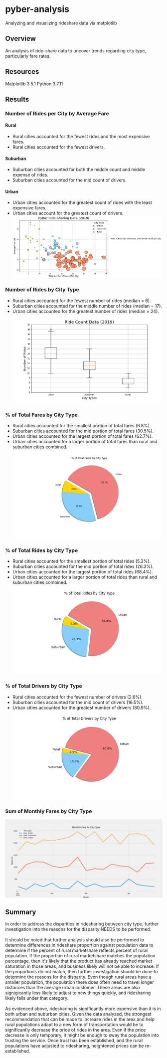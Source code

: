 # pyber-analysis
Analyzing and visualizing rideshare data via matplotlib

## Overview
An analysis of ride-share data to uncover trends regarding city type, particularly fare rates. 

## Resources
Matplotlib 3.5.1
Python 3.7.11

## Results
### Number of Rides per City by Average Fare
#### Rural
- Rural cities accounted for the fewest rides and the most expensive fares.
- Rural cities accounted for the fewest drivers. 
#### Suburban
- Suburban cities accounted for both the middle count and middle expense of rides. 
- Suburban cities accounted for the mid count of drivers. 
#### Urban
- Urban cities accounted for the greatest count of rides with the least expensive fares.
- Urban cities account for the greatest count of drivers. 
![Figure 1](analysis/Fig1.png)

### Number of Rides by City Type
- Rural cities accounted for the fewest number of rides (median = 6). 
- Suburban cities accounted for the middle number of rides (median = 17). 
- Urban cities accounted for the greatest number of rides (median = 24).
![Figure 2](analysis/Fig2.png)

### % of Total Fares by City Type
- Rural cities accounted for the smallest portion of total fares (6.8%). 
- Suburban cities accounted for the mid portion of total fares (30.5%). 
- Urban cities accounted for the largest portion of total fares (62.7%). 
- Urban cities accounted for a larger portion of total fares than rural and suburban cities combined. 
![Figure 5](analysis/Fig5.png)

### % of Total Rides by City Type
- Rural cities accounted for the smallest portion of total rides (5.3%).
- Suburban cities accounted for the mid portion of total rides (26.3%). 
- Urban cities accounted for the largest portion of total rides (68.4%). 
- Urban cities accounted for a larger portion of total rides than rural and suburban cities combined. 
![Figure 6](analysis/Fig6.png)

### % of Total Drivers by City Type
- Rural cities accounted for the fewest number of drivers (2.6%). 
- Suburban cities accounted for the mid count of drivers (16.5%). 
- Urban cities accounted for the greatest number of drivers (80.9%). 
![Figure 7](analysis/Fig7.png)

### Sum of Monthly Fares by City Type
![Figure 8](analysis/fig8.png)

## Summary


In order to address the disparities in ridesharing between city type, further investigation into the reasons for the disparity NEEDS to be performed. </br></br>
It should be noted that further analysis should also be performed to determine differences in rideshare proportion against population data to determine if the percent of rural marketshare reflects percent of rural population. 
If the proportion of rural marketshare matches the population percentage, then it's likely that the product has already reached market saturation in those areas, and business likely will not be able to increase. 
If the proportions do not match, then further investigation should be done to determine the reasons for the disparity. 
Even though rural areas have a smaller population, the population there does often need to travel longer distances than the average urban customer. 
These areas are also signigicantly less likely to adjust to new things quickly, and ridesharing likely falls under that category. </br></br>
As evidenced above, ridesharing is significantly more expensive than it is in both urban and suburban cities. 
Given the data analyzed, the strongest recommendation that can be made to increase rides in the area and help rural populations adapt to a new form of transportation would be to significantly decrease the price of rides in the area. 
Even if the price decrease is only temporary, it might be enough to sway the population into trusting the service. 
Once trust has been established, and the rural populations have adjusted to ridesharing, heightened prices can be re-established. 


